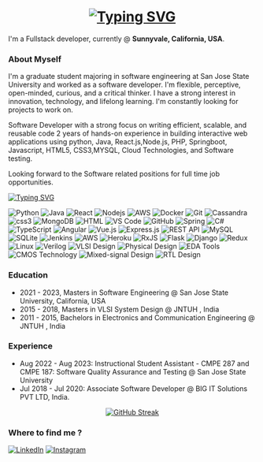 <h1 align = "center">
<a href="https://git.io/typing-svg"><img src="https://readme-typing-svg.herokuapp.com?font=Fira+Code&size=65&duration=1500&pause=600&color=0CE82B&background=000000EE&center=true&vCenter=true&multiline=true&width=1920&height=384&lines=Hello+there!;My+name+is+FNU+Butul+Parveen;I'm+a+Full+Stack+Software+Developer!;Masters+in+Software+Engineering+from+SJSU" alt="Typing SVG" /></a>
</h1>

<p>I'm a Fullstack developer, currently @ <b>Sunnyvale, California, USA</b>.</p>
<h3>
  About Myself
</h3>
<P>
  I'm a graduate student majoring in software engineering at San Jose State University and worked as a software developer. I'm flexible, perceptive, open-minded, curious, and a critical thinker. I have a strong interest in innovation, technology, and lifelong learning. I'm constantly looking for projects to work on. 

Software Developer with a strong focus on writing efficient, scalable, and reusable code 2 years of hands-on experience in building interactive web applications using python, Java, React.js,Node.js, PHP, Springboot, Javascript, HTML5, CSS3,MYSQL, Cloud Technologies, and Software testing.

Looking forward to the Software related positions for full time job opportunities.
</P>
<a href="https://git.io/typing-svg"><img src="https://readme-typing-svg.demolab.com?font=Fira+Code&pause=1000&random=false&width=435&lines=Technical+Skills;" alt="Typing SVG" /></a>
<p>
  
  <img alt="Python" src="https://img.shields.io/badge/Python-3776AB?style=for-the-badge&logo=python&logoColor=white"/>
  <img alt ="Java" src ="https://img.shields.io/badge/Java-ED8B00?style=for-the-badge&logo=java&logoColor=white"/>
  <img alt="React" src="https://img.shields.io/badge/-React-45b8d8?style=for-the-badge&logo=react&logoColor=white" />
  <img alt="Nodejs" src="https://img.shields.io/badge/-Nodejs-43853d?style=for-the-badge&logo=Node.js&logoColor=white" />
  <img alt="AWS" src="https://img.shields.io/badge/-AWS-43853d?style=for-the-badge&logo=amazonaws&logoColor=white" />
  <img alt="Docker" src="https://img.shields.io/badge/-Docker-46a2f1?style=for-the-badge&logo=docker&logoColor=white" />
  <img alt="Git" src="https://img.shields.io/badge/-Git-F05032?style=for-the-badge&logo=git&logoColor=white" />
  <img alt="Cassandra" src="https://img.shields.io/badge/-HTML5-E34F26?style=for-the-badge&logo=html5&logoColor=white" />
  <img alt="css3" src="https://img.shields.io/badge/-CSS3-E34F26?style=for-the-badge&logo=css3&logoColor=white" />
  <img alt="MongoDB" src="https://img.shields.io/badge/-MongoDB-13aa52?style=for-the-badge&logo=mongodb&logoColor=white" /> 
  <img alt="HTML" src="https://img.shields.io/badge/-HTML5-E34F26?style=for-the-badge&logo=html5&logoColor=white" /> 
  <img alt="VS Code" src="https://img.shields.io/badge/-VS_Code-007acc?style=for-the-badge&logo=visual-studio-code&logoColor=white" /> 
  <img alt="GitHub" src="https://img.shields.io/badge/-GitHub-181717?style=for-the-badge&logo=github&logoColor=white" /> 
  <img alt="Spring" src="https://img.shields.io/badge/-Spring-6db33f?style=for-the-badge&logo=spring&logoColor=white" /> 
  <img alt="C#" src="https://img.shields.io/badge/-C%23-239120?style=for-the-badge&logo=c-sharp&logoColor=white" /> 
  <img alt="TypeScript" src="https://img.shields.io/badge/-TypeScript-007acc?style=for-the-badge&logo=typescript&logoColor=white" /> 
  <img alt="Angular" src="https://img.shields.io/badge/-Angular-dd0031?style=for-the-badge&logo=angular&logoColor=white" /> 
  <img alt="Vue.js" src="https://img.shields.io/badge/-Vue.js-4FC08D?style=for-the-badge&logo=vue.js&logoColor=white" /> 
  <img alt="Express.js" src="https://img.shields.io/badge/-Express.js-000000?style=for-the-badge&logo=express&logoColor=white" /> 
  <img alt="REST API" src="https://img.shields.io/badge/-REST_API-336791?style=for-the-badge" /> 
  <img alt="MySQL" src="https://img.shields.io/badge/-MySQL-00758f?style=for-the-badge&logo=mysql&logoColor=white" /> 
  <img alt="SQLite" src="https://img.shields.io/badge/-SQLite-003b57?style=for-the-badge&logo=sqlite&logoColor=white" /> 
  <img alt="Jenkins" src="https://img.shields.io/badge/-Jenkins-d24939?style=for-the-badge&logo=jenkins&logoColor=white" /> 
  <img alt="AWS" src="https://img.shields.io/badge/-Amazon_AWS-232f3e?style=for-the-badge&logo=amazon-aws&logoColor=white" /> 
  <img alt="Heroku" src="https://img.shields.io/badge/-Heroku-430098?style=for-the-badge&logo=heroku&logoColor=white" /> 
  <img alt="RxJS" src="https://img.shields.io/badge/-RxJS-B7178C?style=for-the-badge&logo=reactivex&logoColor=white" /> 
  <img alt="Flask" src="https://img.shields.io/badge/-Flask-000000?style=for-the-badge&logo=flask&logoColor=white" /> 
  <img alt="Django" src="https://img.shields.io/badge/-Django-092E20?style=for-the-badge&logo=django&logoColor=white" /> 
  <img alt="Redux" src="https://img.shields.io/badge/-Redux-764ABC?style=for-the-badge&logo=redux&logoColor=white" /> 
  <img alt="Linux" src="https://img.shields.io/badge/-Linux-FCC624?style=for-the-badge&logo=linux&logoColor=white" /> 
  <img alt="Verilog" src="https://img.shields.io/badge/-Verilog-43A047?style=for-the-badge" /> 
  <img alt="VLSI Design" src="https://img.shields.io/badge/-VLSI_Design-007ACC?style=for-the-badge" /> 
  <img alt="Physical Design" src="https://img.shields.io/badge/-Physical_Design-795548?style=for-the-badge" /> 
  <img alt="EDA Tools" src="https://img.shields.io/badge/-EDA_Tools-673AB7?style=for-the-badge" /> 
  <img alt="CMOS Technology" src="https://img.shields.io/badge/-CMOS_Technology-607D8B?style=for-the-badge" /> 
  <img alt="Mixed-signal Design" src="https://img.shields.io/badge/-Low_Power_Design-8BC34A?style=for-the-badge" /> 
  <img alt="RTL Design" src="https://img.shields.io/badge/-RTL_Design-FF5722?style=for-the-badge" />
  
  
 
</p>

### Education

- 2021 - 2023, Masters in Software Engineering @ San Jose State University, California, USA
- 2015 - 2018, Masters in VLSI System Design @ JNTUH , India
- 2011 - 2015, Bachelors in Electronics and Communication Engineering @ JNTUH , India

### Experience
- Aug 2022 - Aug 2023: Instructional Student Assistant - CMPE 287 and CMPE 187: Software Quality Assurance and Testing @ San Jose State University 
- Jul 2018 - Jul 2020: Associate Software Developer  @ BIG IT Solutions PVT LTD, India.


<sub><p align="center">
  [![GitHub Streak](https://streak-stats.demolab.com/?user=Butulparveen)](https://git.io/streak-stats)
</p></sub>



<h3>Where to find me ?</h3>
<p>
  <a href="https://www.linkedin.com/in/butulparveen/" target="_blank"><img alt="LinkedIn" src="https://img.shields.io/badge/linkedin-%230077B5.svg?&style=for-the-badge&logo=linkedin&logoColor=white" /></a>
  <a href="https://www.instagram.com/butulparveen/" target="_blank"><img alt="Instagram" src="https://img.shields.io/badge/instagram-%2312100E.svg?&style=for-the-badge&logo=instagram&logoColor=white" /></a>
</p>
